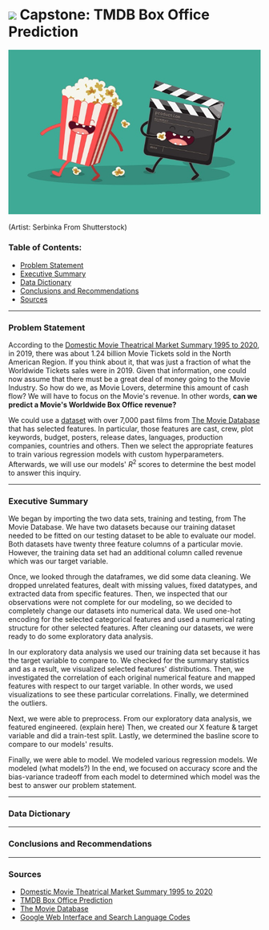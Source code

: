 # ![](https://ga-dash.s3.amazonaws.com/production/assets/logo-9f88ae6c9c3871690e33280fcf557f33.png) Capstone: TMDB Box Office Prediction


<img src="./images/capstone_pic.jpg" width="600px">

(Artist: Serbinka From Shutterstock)

### Table of Contents:

- [Problem Statement](#Problem-Statement)
- [Executive Summary](#Executive-Summary)
- [Data Dictionary](#Data-Dictionary)
- [Conclusions and Recommendations](#Conclusions-and-Recommendations)
- [Sources](#Sources)

---

### Problem Statement

According to the [Domestic Movie Theatrical Market Summary 1995 to 2020](https://www.the-numbers.com/market/), in 2019, there was about 1.24 billion Movie Tickets sold in the North American Region. If you think about it, that was just a fraction of what the Worldwide Tickets sales were in 2019. Given that information, one could now assume that there must be a great deal of money going to the Movie Industry. So how do we, as Movie Lovers, determine this amount of cash flow? We will have to focus on the Movie's revenue. In other words, **can we predict a Movie's Worldwide Box Office revenue?**

We could use a [dataset](https://www.kaggle.com/c/tmdb-box-office-prediction/data) with over 7,000 past films from [The Movie Database](https://www.themoviedb.org/) that has selected features. In particular, those features are cast, crew, plot keywords, budget, posters, release dates, languages, production companies, countries and others. Then we select the appropriate features to train various regression models with custom hyperparameters. Afterwards, we will use our models' $R^2$ scores to determine the best model to answer this inquiry.

---

### Executive Summary

We began by importing the two data sets, training and testing, from The Movie Database. We have two datasets because our training dataset needed to be fitted on our testing dataset to be able to evaluate our model. Both datasets have twenty three feature columns of a particular movie. However, the training data set had an additional column called revenue which was our target variable.

Once, we looked through the dataframes, we did some data cleaning. We dropped unrelated features, dealt with missing values, fixed datatypes, and extracted data from specific features. Then, we inspected that our observations were not complete for our modeling, so we decided to completely change our datasets into numerical data. We used one-hot encoding for the selected categorical features and used a numerical rating structure for other selected features. After cleaning our datasets, we were ready to do some exploratory data analysis.

In our exploratory data analysis we used our training data set because it has the target variable to compare to. We checked for the summary statistics and as a result, we visualized selected features' distributions. Then, we investigated the correlation of each original numerical feature and mapped features with respect to our target variable. In other words, we used visualizations to see these particular correlations. Finally, we determined the outliers.

Next, we were able to preprocess. From our exploratory data analysis, we featured engineered. (explain here) Then, we created our X feature & target variable and did a train-test split. Lastly, we determined the basline score to compare to our models' results.

Finally, we were able to model. We modeled various regression models. We modeled (what models?) In the end, we focused on accuracy score and the bias-variance tradeoff from each model to determined which model was the best to answer our problem statement.

---

### Data Dictionary

---

### Conclusions and Recommendations


---

### Sources

- [Domestic Movie Theatrical Market Summary 1995 to 2020](https://www.the-numbers.com/market/)
- [TMDB Box Office Prediction](https://www.kaggle.com/c/tmdb-box-office-prediction/data) 
- [The Movie Database](https://www.themoviedb.org/)
- [Google Web Interface and Search Language Codes](https://sites.google.com/site/tomihasa/google-language-codes)